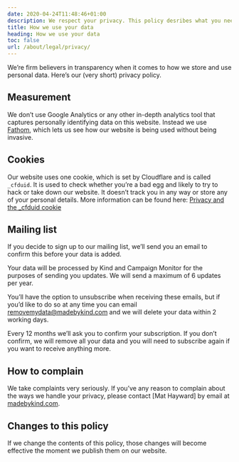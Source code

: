 ```yaml
---
date: 2020-04-24T11:48:46+01:00
description: We respect your privacy. This policy desribes what you need to know.
title: How we use your data
heading: How we use your data
toc: false
url: /about/legal/privacy/
---
```


We’re firm believers in transparency when it comes to how we store and use personal data. Here’s our (very short) privacy policy.

## Measurement

We don’t use Google Analytics or any other in-depth analytics tool that captures personally identifying data on this website. Instead we use [Fathom](https://usefathom.com/), which lets us see how our website is being used without being invasive.

## Cookies

Our website uses one cookie, which is set by Cloudflare and is called `_cfduid`. It is used to check whether you’re a bad egg and likely to try to hack or take down our website. It doesn’t track you in any way or store any of your personal details. More information can be found here: [Privacy and the _cfduid cookie](https://developers.cloudflare.com/fundamentals/reference/policies-compliances/cloudflare-cookies/)

## Mailing list

If you decide to sign up to our mailing list, we’ll send you an email to confirm this before your data is added.

Your data will be processed by Kind and Campaign Monitor for the purposes of sending you updates. We will send a maximum of 6 updates per year.

You’ll have the option to unsubscribe when receiving these emails, but if you’d like to do so at any time you can email [removemydata@madebykind.com](mailto:removemydata@madebykind.com) and we will delete your data within 2 working days.

Every 12 months we’ll ask you to confirm your subscription. If you don’t confirm, we will remove all your data and you will need to subscribe again if you want to receive anything more. 


## How to complain

We take complaints very seriously. If you’ve any reason to complain about the ways we handle your privacy, please contact [Mat Hayward] by email at <a href="mailto:mat@madebykind.com ">madebykind.com</a>.
## Changes to this policy

If we change the contents of this policy, those changes will become effective the moment we publish them on our website.